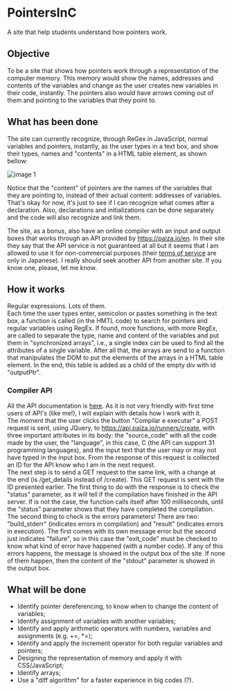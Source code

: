 # PointersInC
A site that help students understand how pointers work.

## Objective
To be a site that shows how pointers work through a representation of the computer memory. This memory would show the names, addresses and contents of the variables and change as the user creates new variables in their code, instantly. The pointers also would have arrows coming out of them and pointing to the variables that they point to.

## What has been done
The site can currently recognize, through ReGex in JavaScript, normal variables and pointers, instantly, as the user types in a text box, and show their types, names and "contents" in a HTML table element, as shown bellow:

![image 1](https://github.com/arturo32/arturo32.github.io/blob/master/images/example_1.png)

Notice that the "content" of pointers are the names of the variables that they are pointing to, instead of their actual content: addresses of variables. That's okay for now, it's just to see if I can recognize what comes after a declaration. Also, declarations and initializations can be done separately and the code will also recognize and link them.

The site, as a bonus, also have an online compiler with an input and output boxes that works through an API provided by https://paiza.io/en. In their site they say that the API service is not guaranteed at all but it seems that I am allowed to use it for non-commercial purposes (their <a href="https://paiza.jp/guide/kiyaku">terms of service</a> are only in Japanese). I really should seek another API from another site. If you know one, please, let me know. 

## How it works
Regular expressions. Lots of them. <br/>
Each time the user types enter, semicolon or pastes something in the text box, a function is called (in the HMTL code) to search for pointers and regular variables using RegEx. If found, more functions, with more RegEx, are called to separate the type, name and content of the variables and put them in "synchronized arrays", i.e., a single index can be used to find all the attributes of a single variable. After all that, the arrays are send to a function that manipulates the DOM to put the elements of the arrays in a HTML table element. In the end, this table is added as a child of the empty div with id "outputPtr".

### Compiler API
All the API documentation is <a href = "http://api.paiza.io/docs/swagger/#!/runners/" >here</a>. As it is not very friendly with first time users of API's (like me!), I will explain with details how I work with it. <br/>
The moment that the user clicks the button "Compilar e executar" a POST request is sent, using JQuery, to https://api.paiza.io/runners/create, with three important attributes in its body: the "source_code" with all the code made by the user, the "language", in this case, C (the API can support 31 programming languages), and the input text that the user may or may not have typed in the input box. From the response of this request is collected an ID for the API know who I am in the next request. <br/>
The next step is to send a GET request to the same link, with a change at the end (is /get_details instead of /create). This GET request is sent with the ID presented earlier. The first thing to do with the response is to check the "status" parameter, as it will tell if the compilation have finished in the API server. If is not the case, the function calls itself after 100 milliseconds, until the "status" parameter shows that they have completed the compilation. <br/>
The second thing to check is the errors parameters! There are two: "build_stderr" (indicates errors in compilation) and "result" (indicates errors in execution). The first comes with its own message error but the second just indicates "failure", so in this case the "exit_code" must be checked to know what kind of error have happened (with a number code). If any of this errors happens, the message is showed in the output box of the site. If none of them happen, then the content of the "stdout" parameter is showed in the output box.


## What will be done
* Identify pointer dereferencing, to know when to change the content of variables;
* Identify assignment of variables with another variables;
* Identify and apply arithmetic operators with numbers, variables and assignments (e.g. +=, \*=);
* Identify and apply the increment operator for both regular variables and pointers; 
* Designing the representation of memory and apply it with CSS/JavaScript;
* Identify arrays;
* Use a "diff algorithm" for a faster experience in big codes (?).

